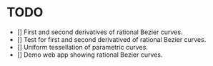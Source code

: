 # TODO

- [] First and second derivatives of rational Bezier curves.
- [] Test for first and second derivatived of rational Bezier curves.
- [] Uniform tessellation of parametric curves.
- [] Demo web app showing rational Bezier curves.
